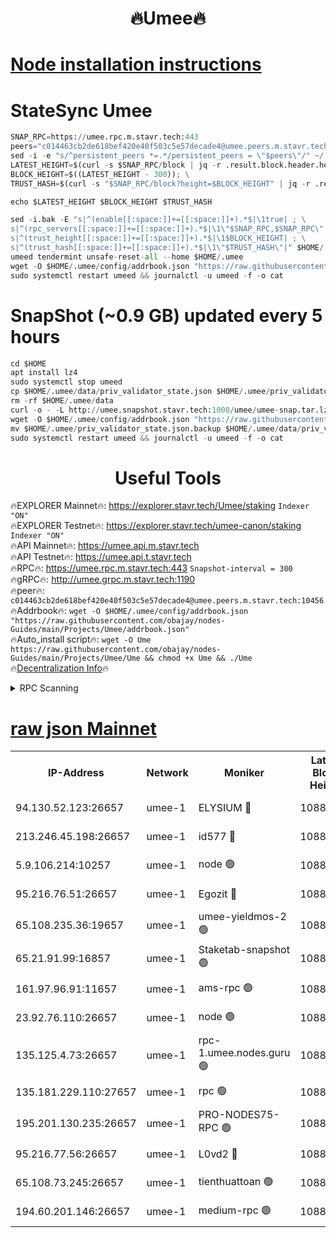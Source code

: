 <h1 align="center"> 🔥Umee🔥</h1>


[Node installation instructions](https://github.com/obajay/nodes-Guides/tree/main/Projects/Umee)
=
# StateSync Umee
```python
SNAP_RPC=https://umee.rpc.m.stavr.tech:443
peers="c014463cb2de618bef420e40f503c5e57decade4@umee.peers.m.stavr.tech:10456"
sed -i -e "s/^persistent_peers *=.*/persistent_peers = \"$peers\"/" ~/.umee/config/config.toml
LATEST_HEIGHT=$(curl -s $SNAP_RPC/block | jq -r .result.block.header.height); \
BLOCK_HEIGHT=$((LATEST_HEIGHT - 300)); \
TRUST_HASH=$(curl -s "$SNAP_RPC/block?height=$BLOCK_HEIGHT" | jq -r .result.block_id.hash)

echo $LATEST_HEIGHT $BLOCK_HEIGHT $TRUST_HASH

sed -i.bak -E "s|^(enable[[:space:]]+=[[:space:]]+).*$|\1true| ; \
s|^(rpc_servers[[:space:]]+=[[:space:]]+).*$|\1\"$SNAP_RPC,$SNAP_RPC\"| ; \
s|^(trust_height[[:space:]]+=[[:space:]]+).*$|\1$BLOCK_HEIGHT| ; \
s|^(trust_hash[[:space:]]+=[[:space:]]+).*$|\1\"$TRUST_HASH\"|" $HOME/.umee/config/config.toml
umeed tendermint unsafe-reset-all --home $HOME/.umee
wget -O $HOME/.umee/config/addrbook.json "https://raw.githubusercontent.com/obajay/nodes-Guides/main/Projects/Umee/addrbook.json"
sudo systemctl restart umeed && journalctl -u umeed -f -o cat
```
# SnapShot (~0.9 GB) updated every 5 hours
```python
cd $HOME
apt install lz4
sudo systemctl stop umeed
cp $HOME/.umee/data/priv_validator_state.json $HOME/.umee/priv_validator_state.json.backup
rm -rf $HOME/.umee/data
curl -o - -L http://umee.snapshot.stavr.tech:1000/umee/umee-snap.tar.lz4 | lz4 -c -d - | tar -x -C $HOME/.umee --strip-components 2
wget -O $HOME/.umee/config/addrbook.json "https://raw.githubusercontent.com/obajay/nodes-Guides/main/Projects/Umee/addrbook.json"
mv $HOME/.umee/priv_validator_state.json.backup $HOME/.umee/data/priv_validator_state.json
sudo systemctl restart umeed && journalctl -u umeed -f -o cat
```
 <h1 align="center"> Useful Tools</h1>

🔥EXPLORER Mainnet🔥:      https://explorer.stavr.tech/Umee/staking             `Indexer "ON"` \
🔥EXPLORER Testnet🔥:        https://explorer.stavr.tech/umee-canon/staking      `Indexer "ON"` \
🔥API Mainnet🔥:                   https://umee.api.m.stavr.tech \
🔥API Testnet🔥:                     https://umee.api.t.stavr.tech \
🔥RPC🔥:                           https://umee.rpc.m.stavr.tech:443                     `Snapshot-interval = 300` \
🔥gRPC🔥:                              http://umee.grpc.m.stavr.tech:1190 \
🔥peer🔥:                     `c014463cb2de618bef420e40f503c5e57decade4@umee.peers.m.stavr.tech:10456` \
🔥Addrbook🔥:    ```wget -O $HOME/.umee/config/addrbook.json "https://raw.githubusercontent.com/obajay/nodes-Guides/main/Projects/Umee/addrbook.json"``` \
🔥Auto_install script🔥: ```wget -O Ume https://raw.githubusercontent.com/obajay/nodes-Guides/main/Projects/Umee/Ume && chmod +x Ume && ./Ume``` \
🔥[Decentralization Info](https://github.com/obajay/StateSync-snapshots/tree/main/Projects/Umee/Decentralization)🔥

<details>
<summary>RPC Scanning</summary>

<h2 align="center"> We scan nodes in real time every 4 hours. And we provide the final result of RPC endpoints.
We cannot influence the operation of these nodes in any way. </h2>


```python
If Voting Power is higher than 0 --> then the Node is a validator of the network and may be subject to attack and be a potential threat to the chain.
```
```python
We marked such validators with a red symbol
```

</details>

[raw json Mainnet](https://rpc-check.umeem.stavr.tech/umeem/rpc-umeem-result.json)
=



<table><tr><th>IP-Address</th><th>Network</th><th>Moniker</th><th>Latest Block Height</th><th>Earliest Block Height</th><th>Catching Up</th><th>Tx Index</th><th>Voting Power</th><th>Scan Time</th></tr><tr><td>94.130.52.123:26657</td><td>umee-1</td><td>ELYSIUM 🔴</td><td>10884009</td><td>3216011</td><td>False</td><td>on</td><td>23171290</td><td>2024-03-05T13:46:08.757430126UTC</td></tr><tr><td>213.246.45.198:26657</td><td>umee-1</td><td>id577 🔴</td><td>10883997</td><td>7100001</td><td>False</td><td>on</td><td>35124320</td><td>2024-03-05T13:44:59.630571704UTC</td></tr><tr><td>5.9.106.214:10257</td><td>umee-1</td><td>node 🟢</td><td>10884005</td><td>7942001</td><td>False</td><td>on</td><td>0</td><td>2024-03-05T13:45:47.837705450UTC</td></tr><tr><td>95.216.76.51:26657</td><td>umee-1</td><td>Egozit 🔴</td><td>10884009</td><td>8262001</td><td>False</td><td>off</td><td>38514034</td><td>2024-03-05T13:46:08.492045496UTC</td></tr><tr><td>65.108.235.36:19657</td><td>umee-1</td><td>umee-yieldmos-2 🟢</td><td>10883990</td><td>9575548</td><td>False</td><td>on</td><td>0</td><td>2024-03-05T13:44:20.323207897UTC</td></tr><tr><td>65.21.91.99:16857</td><td>umee-1</td><td>Staketab-snapshot 🟢</td><td>10884002</td><td>9992001</td><td>False</td><td>off</td><td>0</td><td>2024-03-05T13:45:24.997116909UTC</td></tr><tr><td>161.97.96.91:11657</td><td>umee-1</td><td>ams-rpc 🟢</td><td>10884012</td><td>10352001</td><td>False</td><td>on</td><td>0</td><td>2024-03-05T13:46:28.352007296UTC</td></tr><tr><td>23.92.76.110:26657</td><td>umee-1</td><td>node 🟢</td><td>10884016</td><td>10526001</td><td>False</td><td>on</td><td>0</td><td>2024-03-05T13:46:49.398728065UTC</td></tr><tr><td>135.125.4.73:26657</td><td>umee-1</td><td>rpc-1.umee.nodes.guru 🟢</td><td>10884009</td><td>10691018</td><td>False</td><td>on</td><td>0</td><td>2024-03-05T13:46:09.003898345UTC</td></tr><tr><td>135.181.229.110:27657</td><td>umee-1</td><td>rpc 🟢</td><td>10883994</td><td>10754071</td><td>False</td><td>on</td><td>0</td><td>2024-03-05T13:44:41.046523850UTC</td></tr><tr><td>195.201.130.235:26657</td><td>umee-1</td><td>PRO-NODES75-RPC 🟢</td><td>10884005</td><td>10784005</td><td>False</td><td>on</td><td>0</td><td>2024-03-05T13:45:45.576876465UTC</td></tr><tr><td>95.216.77.56:26657</td><td>umee-1</td><td>L0vd2 🔴</td><td>10884012</td><td>10784012</td><td>False</td><td>off</td><td>38470578</td><td>2024-03-05T13:46:28.086255190UTC</td></tr><tr><td>65.108.73.245:26657</td><td>umee-1</td><td>tienthuattoan 🟢</td><td>10884001</td><td>10787155</td><td>False</td><td>on</td><td>0</td><td>2024-03-05T13:45:22.598768350UTC</td></tr><tr><td>194.60.201.146:26657</td><td>umee-1</td><td>medium-rpc 🟢</td><td>10883998</td><td>10823243</td><td>False</td><td>on</td><td>0</td><td>2024-03-05T13:45:06.010124592UTC</td></tr></table>
